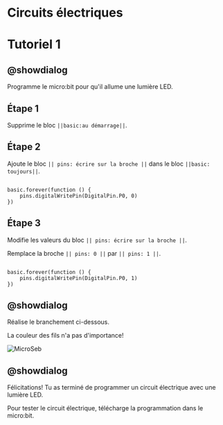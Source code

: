 # Circuits électriques

# Tutoriel 1

## @showdialog

Programme le micro:bit pour qu'il allume une lumière LED.

## Étape 1

Supprime le bloc ``||basic:au démarrage||``.

## Étape 2

Ajoute le bloc ``|| pins: écrire sur la broche ||`` dans le bloc ``||basic: toujours||``.


```blocks

basic.forever(function () {
    pins.digitalWritePin(DigitalPin.P0, 0)
})

```

## Étape 3

Modifie les valeurs du bloc ``|| pins: écrire sur la broche ||``.

Remplace la broche ``|| pins: 0 ||`` par ``|| pins: 1 ||``.


```blocks

basic.forever(function () {
    pins.digitalWritePin(DigitalPin.P0, 1)
})

```

## @showdialog 

Réalise le branchement ci-dessous.

La couleur des fils n'a pas d'importance!

![MicroSeb](https://github.com/sbergeroncp/micro-seb/blob/master/1.png?raw=true)

## @showdialog 

Félicitations! Tu as terminé de programmer un circuit électrique avec une lumière LED.

Pour tester le circuit électrique, télécharge la programmation dans le micro:bit.